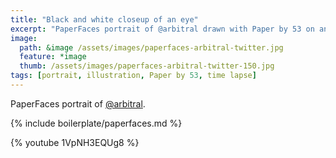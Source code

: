 ```yaml
---
title: "Black and white closeup of an eye"
excerpt: "PaperFaces portrait of @arbitral drawn with Paper by 53 on an iPad."
image: 
  path: &image /assets/images/paperfaces-arbitral-twitter.jpg 
  feature: *image
  thumb: /assets/images/paperfaces-arbitral-twitter-150.jpg
tags: [portrait, illustration, Paper by 53, time lapse]
---
```


PaperFaces portrait of [@arbitral](http://twitter.com/arbitral).

{% include boilerplate/paperfaces.md %}

{% youtube 1VpNH3EQUg8 %}
